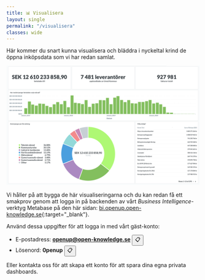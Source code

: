 ```yaml
---
title: 📊 Visualisera
layout: single
permalink: "/visualisera"
classes: wide
---
```


Här kommer du snart kunna visualisera och bläddra i nyckeltal krind de öppna inköpsdata som vi har redan samlat.

![](/assets/images/metabase.png)

Vi håller på att bygga de här visualiseringarna och du kan redan få ett smakprov genom att logga in på backenden av vårt *Business Intelligence*-verktyg Metabase på den här sidan: [bi.openup.open-knowledge.se](https://bi.openup.open-knowledge.se){:target="_blank"}.

Använd dessa uppgifter för att logga in med vårt gäst-konto:

- E-postadress: **openup@open-knowledge.se** <button style="display: inline-block;" onclick="copyToClipboard('openup@open-knowledge.se')">📋</button>
- Lösenord: **0penup** <button style="display: inline-block;" onclick="copyToClipboard('0penup')">📋</button>

<script>
function copyToClipboard(text) {
  var $temp = $("<input>");
  $("body").append($temp);
  $temp.val(text).select();
  document.execCommand("copy");
  $temp.remove();
}
</script>

Eller kontakta oss för att skapa ett konto för att spara dina egna privata dashboards.
